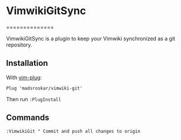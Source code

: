 # VimwikiGitSync
==============

VimwikiGitSync is a plugin to keep your Vimwiki synchronized as a git repository.

## Installation

With [vim-plug](https://github.com/junegunn/vim-plug):

```
Plug 'madsroskar/vimwiki-git'
```

Then run `:PlugInstall`

## Commands

```
:VimwikiGit " Commit and push all changes to origin
```
